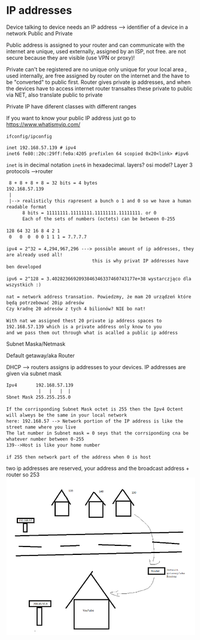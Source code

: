 # IP addresses
Device talking to device needs an IP address --> identifier of a device in a network
Public and Private


Public address is assigned to your router and can communicate with the internet
are unique, used externally, assigned by an ISP, not free. are not secure because they are visible (use VPN or proxy)!


Private can't be registered are no unique only unique for your local area , used internally, are free 
assigned by router on the internet and the have to be "converted" to public first.
Router gives private ip addresses, and when the devices have to access internet router transaltes these private to public
via NET, also translate public to private

Private IP have diferent classes with different ranges

If you want to know your public IP address just go to https://www.whatismyip.com/

`ifconfig/ipconfig`

````
inet 192.168.57.139 # ipv4
inet6 fe80::20c:29ff:fe0a:4205 prefixlen 64 scopied 0x20<link> #ipv6
````
`inet` is in decimal notation `inet6` in hexadecimal.
layers? osi model? Layer 3 protocols -->router

````
 8 + 8 + 8 + 8 = 32 bits = 4 bytes
192.168.57.139
 |
 |--> realisticly this rapresent a bunch o 1 and 0 so we have a human readable format  
      8 bits = 11111111.11111111.11111111.11111111. or 0
      Each of the sets of numbers (octets) can be between 0-255

128 64 32 16 8 4 2 1
 0   0  0  0 0 1 1 1 = 7.7.7.7
 
ipv4 = 2^32 = 4,294,967,296 ---> possible amount of ip addresses, they are already used all!
                                this is why privat IP addresses have ben developed
 
ipv6 = 2^128 = 3.4028236692093846346337460743177e+38 wystarczjąco dla wszystkich :)

nat = network address transation. Powiedzmy, że mam 20 urządzeń które będą potrzebować 20ip adresów
Czy kradnę 20 adresów z tych 4 bilionów? NIE bo nat!

With nat we assigned thest 20 private ip address spaces to 192.168.57.139 which is a private address only know to you  
and we pass them out through what is acalled a public ip address
````

Subnet Maska/Netmask

Default getaway/aka Router

DHCP --> routers assigns ip addresses to your devices.
IP addresses are given via subnet mask

```
Ipv4       192.168.57.139
            |   |   |  |
Sbnet Mask 255.255.255.0

If the corrisponding Subnet Mask octet is 255 then the Ipv4 Octent will alweys be the same in your local network
here: 192.168.57 --> Network portion of the IP address is like the street name where you live
The lat number in Subnet mask = 0 seys that the corrsiponding cna be whatever number between 0-255  
139-->Host is like your home number

if 255 then network part of the address when 0 is host
```
two ip addresses are reserved, your address and the broadcast address + router so 253
![img_1.png](img_1.png)

